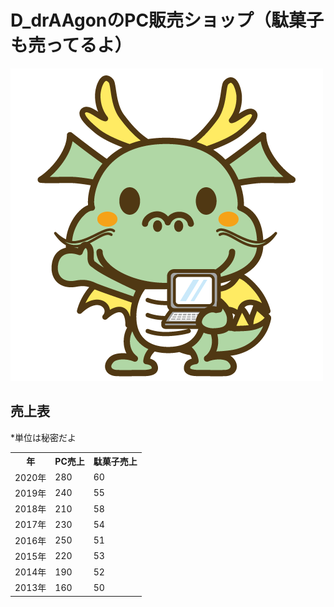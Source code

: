# D_drAAgonのPC販売ショップ（駄菓子も売ってるよ）

![1.png](1.png)

## 売上表

*単位は秘密だよ

<table>
  <tr>
    <th>年</th>
    <th>PC売上</th>
    <th>駄菓子売上</th>
  </tr>
  <tr>
    <td>2020年</td>
    <td>280</td>
    <td>60</td>
  </tr>
  <tr>
    <td>2019年</td>
    <td>240</td>
    <td>55</td>
  </tr>
  <tr>
    <td>2018年</td>
    <td>210</td>
    <td>58</td>
  </tr>
  <tr>
    <td>2017年</td>
    <td>230</td>
    <td>54</td>
  </tr>
  <tr>
    <td>2016年</td>
    <td>250</td>
    <td>51</td>
  </tr>
  <tr>
    <td>2015年</td>
    <td>220</td>
    <td>53</td>
  </tr>
  <tr>
    <td>2014年</td>
    <td>190</td>
    <td>52</td>
  </tr>
  <tr>
    <td>2013年</td>
    <td>160</td>
    <td>50</td>
  </tr>
</table>